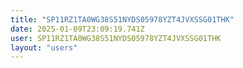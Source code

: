 ```yaml
---
title: "SP11RZ1TA0WG38S51NYDS05978YZT4JVXSSG01THK"
date: 2025-01-09T23:09:19.741Z
user: SP11RZ1TA0WG38S51NYDS05978YZT4JVXSSG01THK
layout: "users"
---
```

    